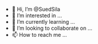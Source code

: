 - 👋 Hi, I’m @SuedSila
- 👀 I’m interested in ...
- 🌱 I’m currently learning ...
- 💞️ I’m looking to collaborate on ...
- 📫 How to reach me ...

<!---
SuedSila/SuedSila is a ✨ special ✨ repository because its `README.md` (this file) appears on your GitHub profile.
You can click the Preview link to take a look at your changes.
--->
